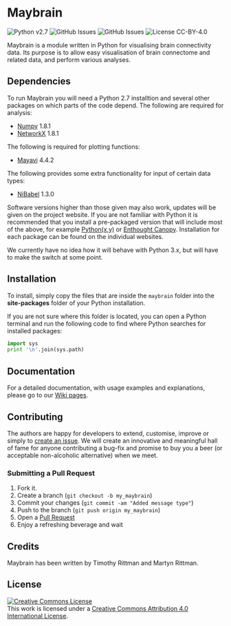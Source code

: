 # Maybrain


![Python v2.7](https://img.shields.io/badge/python-v2.7-blue.svg) ![GitHub Issues](https://img.shields.io/github/release/rittman/maybrain/all.svg) ![GitHub Issues](https://img.shields.io/github/issues/rittman/maybrain.svg) ![License CC-BY-4.0](https://img.shields.io/badge/license-CC--BY--4.0-lightgrey.svg)


Maybrain is a module written in Python for visualising brain connectivity data. Its purpose is to allow easy visualisation of brain connectome and related data, and perform various analyses. 

## Dependencies

To run Maybrain you will need a Python 2.7 installtion and several other packages on which parts of the code depend. The following are required for analysis:

* [Numpy](http://www.numpy.org/) 1.8.1
* [NetworkX](http://networkx.github.io/) 1.8.1

The following is required for plotting functions:
* [Mayavi](http://docs.enthought.com/mayavi/mayavi/) 4.4.2

The following provides some extra functionality for input of certain data types:
* [NiBabel](http://nipy.org/nibabel/) 1.3.0

Software versions higher than those given may also work, updates will be given on the project website. If you are not familiar with Python it is recommended that you install a pre-packaged version that will include most of the above, for example [Python(x,y)](http://python-xy.github.io/) or [Enthought Canopy](https://www.enthought.com/downloads/). Installation for each package can be found on the individual websites.

We currently have no idea how it will behave with Python 3.x, but will have to make the switch at some point.

## Installation

To install, simply copy the files that are inside the `maybrain` folder into the **site-packages** folder of your Python installation.

If you are not sure where this folder is located, you can open a Python terminal and run the following code to find where Python searches for installed packages:

```python
import sys
print '\n'.join(sys.path)
```

## Documentation
For a detailed documentation, with usage examples and explanations, please go to our [Wiki pages](https://github.com/rittman/maybrain/wiki).


## Contributing
The authors are happy for developers to extend, customise, improve or simply to [create an issue](https://github.com/rittman/maybrain/issues). We will create an innovative and meaningful hall of fame for anyone contributing a bug-fix and promise to buy you a beer (or acceptable non-alcoholic alternative) when we meet.

### Submitting a Pull Request
1. Fork it.
2. Create a branch (`git checkout -b my_maybrain`)
3. Commit your changes (`git commit -am "Added message type"`)
4. Push to the branch (`git push origin my_maybrain`)
5. Open a [Pull Request](https://github.com/rittman/maybrain/pulls)
6. Enjoy a refreshing beverage and wait

## Credits

Maybrain has been written by Timothy Rittman and Martyn Rittman.

## License

<a rel="license" href="http://creativecommons.org/licenses/by/4.0/"><img alt="Creative Commons License" style="border-width:0" src="https://i.creativecommons.org/l/by/4.0/88x31.png" /></a><br />This work is licensed under a <a rel="license" href="http://creativecommons.org/licenses/by/4.0/">Creative Commons Attribution 4.0 International License</a>.
